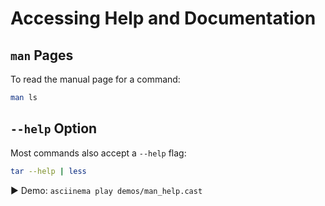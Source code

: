 # Accessing Help and Documentation

## `man` Pages

To read the manual page for a command:

```bash
man ls
```

## `--help` Option

Most commands also accept a `--help` flag:

```bash
tar --help | less
```

▶️ Demo: `asciinema play demos/man_help.cast`
